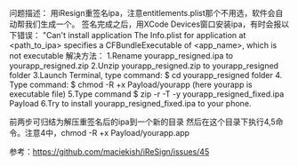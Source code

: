 问题描述：
用iResign重签名ipa，注意entitlements.plist那个不用选，软件会自动帮我们生成一个。
签名完成之后，用XCode Devices窗口安装ipa，有时会报以下错误：
"Can't install application
The Info.plist for application at <path_to_ipa> specifies a CFBundleExecutable of <app_name>, which is not executable
解决方法：
1.Rename yourapp_resigned.ipa to yourapp_resigned.zip
2.Unzip yourapp_resigned.zip to yourapp_resigned folder
3.Launch Terminal, type command: $ cd yourapp_resigned folder
4. Type command: $ chmod -R +x Payload/yourapp (here yourapp is executable file)
5.Type command $ zip -r -T -y yourapp_resigned_fixed.ipa Payload
6.Try to install yourapp_resigned_fixed.ipa to your phone.

前两步可归结为解压重签名后的ipa到一个新的目录
然后在这个目录下执行4,5命令。注意4中，chmod -R +x Payload/yourapp.app

参考：https://github.com/maciekish/iReSign/issues/45
